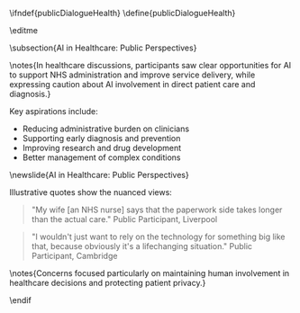 \ifndef{publicDialogueHealth}
\define{publicDialogueHealth}

\editme

\subsection{AI in Healthcare: Public Perspectives}

\notes{In healthcare discussions, participants saw clear opportunities for AI to support NHS administration and improve service delivery, while expressing caution about AI involvement in direct patient care and diagnosis.}

Key aspirations include:

* Reducing administrative burden on clinicians
* Supporting early diagnosis and prevention
* Improving research and drug development
* Better management of complex conditions

\newslide{AI in Healthcare: Public Perspectives}

Illustrative quotes show the nuanced views:

> "My wife [an NHS nurse] says that the paperwork side takes longer than the actual care." Public Participant, Liverpool

> "I wouldn't just want to rely on the technology for something big like that, because obviously it's a lifechanging situation." Public Participant, Cambridge

\notes{Concerns focused particularly on maintaining human involvement in healthcare decisions and protecting patient privacy.}

\endif
